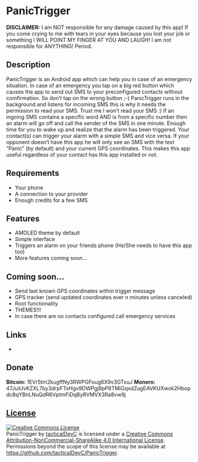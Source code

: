 # PanicTrigger
**DISCLAIMER:** I am NOT responsible for any damage caused by this app! If you come crying to me with tears in your eyes because you lost your job or something I WILL POINT MY FINGER AT YOU AND LAUGH! I am not responsible for ANYTHING! Period.
## Description
PanicTrigger is an Android app which can help you in case of an emergency situation. In case of an emergency you tap on a big red button which causes the app to send out SMS to your preconfigured contacts without comfirmation. So don’t tap on the wrong button ;-)
PanicTrigger runs in the background and listens for incoming SMS this is why it needs the permission to read your SMS. Trust me I won’t read your SMS :)
If an ingoing SMS contains a specific word AND is from a specific number then an alarm will go off and call the sender of the SMS in one minute. Enough time for you to wake up and realize that the alarm has been triggered.
Your contact(s) can trigger your alarm with a simple SMS and vice versa. If your opponent doesn’t have this app he will only see an SMS with the text “Panic” (by default) and your current GPS coordinates. This makes this app useful regardless of your contact has this app installed or not.
## Requirements
 - Your phone
 - A connection to your provider
 - Enough credits for a few SMS
## Features
 - AMOLED theme by default
 - Simple interface
 - Triggers an alarm on your friends phone (He/She needs to have this app too)
 - More features coming soon…
## Coming soon…
 - Send last known GPS coordinates within trigger message
 - GPS tracker (send updated coordinates ever n minutes unless canceled)
 - Root functionality
 - THEMES!!!
 - In case there are no contacts configured call emergency services
## Links
 - 

## Donate
**Bitcoin:** 1EVr5tm2kugffNy3RWPGFoug6X9v3GTxuJ
**Monero:** 47JuiUvKZXL7by3drpFTxHgv9DWPgj9pP8TMiGqxdZugEAVKUXwok2Hbopdc8qYBnLNuQdR6VptmFiDqByRVMVX3Ra8vw9j
## [License](LICENSE)
<p><a rel="license" href="http://creativecommons.org/licenses/by-nc-sa/4.0/"><img alt="Creative Commons License" src="https://i.creativecommons.org/l/by-nc-sa/4.0/88x31.png"></a><br><span>PanicTrigger</span> by <a href="https://github.com/tacticalDevC/PanicTrigger" rel="cc:attributionURL">tacticalDevC</a> is licensed under a <a rel="license" href="http://creativecommons.org/licenses/by-nc-sa/4.0/">Creative Commons Attribution-NonCommercial-ShareAlike 4.0 International License</a>.<br>Permissions beyond the scope of this license may be available at <a href="https://github.com/tacticalDevC/PanicTrigger" rel="cc:morePermissions">https://github.com/tacticalDevC/PanicTrigger</a>.</p>

<!--stackedit_data:
eyJoaXN0b3J5IjpbLTE5NzM4NjM4MTBdfQ==
-->